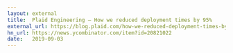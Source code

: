 ```yaml
---
layout: external
title:  Plaid Engineering — How we reduced deployment times by 95%
external_url: https://blog.plaid.com/how-we-reduced-deployment-times-by-95/
hn_url: https://news.ycombinator.com/item?id=20821022
date:   2019-09-03
---
```

